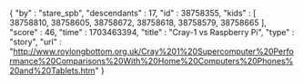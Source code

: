 {
  "by" : "stare_spb",
  "descendants" : 17,
  "id" : 38758355,
  "kids" : [ 38758810, 38758605, 38758672, 38758618, 38758579, 38758665 ],
  "score" : 46,
  "time" : 1703463394,
  "title" : "Cray-1 vs Raspberry Pi",
  "type" : "story",
  "url" : "http://www.roylongbottom.org.uk/Cray%201%20Supercomputer%20Performance%20Comparisons%20With%20Home%20Computers%20Phones%20and%20Tablets.htm"
}
